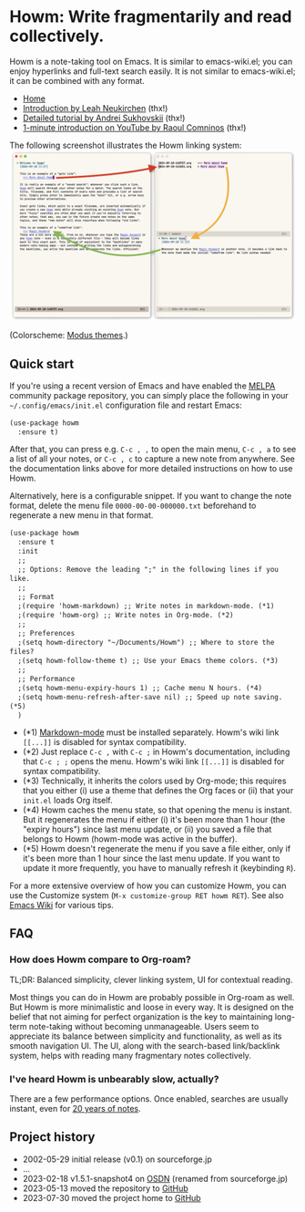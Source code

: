 # Howm: Write fragmentarily and read collectively.

Howm is a note-taking tool on Emacs. It is similar to emacs-wiki.el; you can enjoy hyperlinks and full-text search easily. It is not similar to emacs-wiki.el; it can be combined with any format.

* [Home](https://kaorahi.github.io/howm/)
* [Introduction by Leah Neukirchen](https://leahneukirchen.org/blog/archive/2022/03/note-taking-in-emacs-with-howm.html) (thx!)
* [Detailed tutorial by Andrei Sukhovskii](https://emacs101.github.io/howm.html) (thx!)
* [1-minute introduction on YouTube by Raoul Comninos](https://www.youtube.com/watch?v=RHxYMF1wsmk) (thx!)

The following screenshot illustrates the Howm linking system:
![screenshot](doc/screenshot.png)

(Colorscheme: [Modus themes](https://protesilaos.com/emacs/modus-themes).)

## Quick start

If you're using a recent version of Emacs and have enabled the [MELPA](https://melpa.org/) community package repository, you can simply place the following in your `~/.config/emacs/init.el` configuration file and restart Emacs:

```emacs-lisp
(use-package howm
  :ensure t)
```

After that, you can press e.g. `C-c , ,` to open the main menu, `C-c , a` to see a list of all your notes, or `C-c , c` to capture a new note from anywhere. See the documentation links above for more detailed instructions on how to use Howm.

Alternatively, here is a configurable snippet. If you want to change the note format, delete the menu file `0000-00-00-000000.txt` beforehand to regenerate a new menu in that format.

```emacs-lisp
(use-package howm
  :ensure t
  :init
  ;; 
  ;; Options: Remove the leading ";" in the following lines if you like.
  ;; 
  ;; Format
  ;(require 'howm-markdown) ;; Write notes in markdown-mode. (*1)
  ;(require 'howm-org) ;; Write notes in Org-mode. (*2)
  ;; 
  ;; Preferences
  ;(setq howm-directory "~/Documents/Howm") ;; Where to store the files?
  ;(setq howm-follow-theme t) ;; Use your Emacs theme colors. (*3)
  ;; 
  ;; Performance
  ;(setq howm-menu-expiry-hours 1) ;; Cache menu N hours. (*4)
  ;(setq howm-menu-refresh-after-save nil) ;; Speed up note saving. (*5)
  )
```

* (*1) [Markdown-mode](https://jblevins.org/projects/markdown-mode/) must be installed separately. Howm's wiki link `[[...]]` is disabled for syntax compatibility.
* (*2) Just replace `C-c ,` with `C-c ;` in Howm's documentation, including that `C-c ; ;` opens the menu. Howm's wiki link `[[...]]` is disabled for syntax compatibility.
* (*3) Technically, it inherits the colors used by Org-mode; this requires that you either (i) use a theme that defines the Org faces or (ii) that your `init.el` loads Org itself.
* (*4) Howm caches the menu state, so that opening the menu is instant. But it regenerates the menu if either (i) it's been more than 1 hour (the "expiry hours") since last menu update, or (ii) you saved a file that belongs to Howm (howm-mode was active in the buffer).
* (*5) Howm doesn't regenerate the menu if you save a file either, only if it's been more than 1 hour since the last menu update. If you want to update it more frequently, you have to manually refresh it (keybinding `R`).

For a more extensive overview of how you can customize Howm, you can use the Customize system (`M-x customize-group RET howm RET`). See also [Emacs Wiki](https://www.emacswiki.org/emacs/HowmMode) for various tips.

## FAQ

### How does Howm compare to Org-roam?

TL;DR: Balanced simplicity, clever linking system, UI for contextual reading.

Most things you can do in Howm are probably possible in Org-roam as well. But Howm is more minimalistic and loose in every way. It is designed on the belief that not aiming for perfect organization is the key to maintaining long-term note-taking without becoming unmanageable. Users seem to appreciate its balance between simplicity and functionality, as well as its smooth navigation UI. The UI, along with the search-based link/backlink system, helps with reading many fragmentary notes collectively.

### I've heard Howm is unbearably slow, actually?

There are a few performance options. Once enabled, searches are usually instant, even for [20 years of notes](https://github.com/kaorahi/howm/issues/44#issuecomment-2639467999).

## Project history

* 2002-05-29 initial release (v0.1) on sourceforge.jp
* ...
* 2023-02-18 v1.5.1-snapshot4 on [OSDN](https://howm.osdn.jp/) (renamed from sourceforge.jp)
* 2023-05-13 moved the repository to [GitHub](https://github.com/kaorahi/howm)
* 2023-07-30 moved the project home to [GitHub](https://kaorahi.github.io/howm/)

